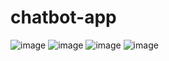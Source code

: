 # chatbot-app

![image](https://github.com/user-attachments/assets/0b07d10d-6297-41ca-8ca0-509f50a60c9f)
![image](https://github.com/user-attachments/assets/f0d13779-5d90-48de-b193-3b6a438184f7)
![image](https://github.com/user-attachments/assets/9e15bcb8-f542-4718-850b-8a3b5d2307c6)
![image](https://github.com/user-attachments/assets/445ee155-0739-4242-9ebe-e46d52586fc6)
